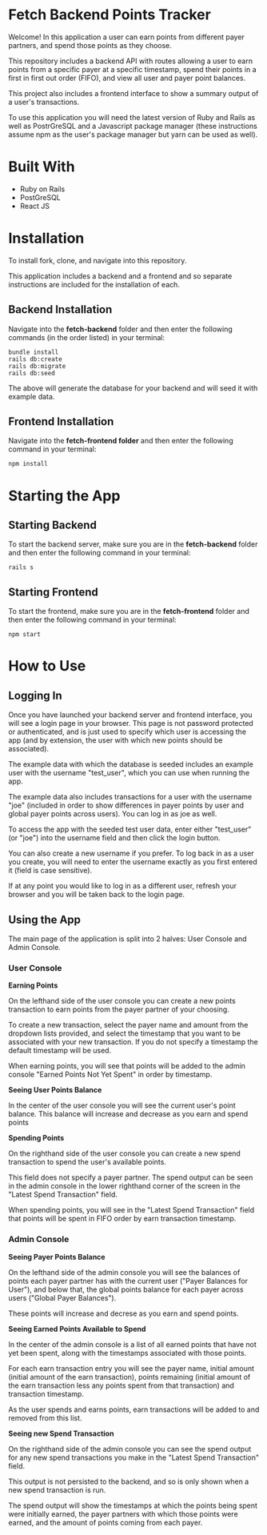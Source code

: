 # Fetch Backend Points Tracker

Welcome! In this application a user can earn points from different payer partners, and spend those points as they choose.

This repository includes a backend API with routes allowing a user to earn points from a specific payer at a specific timestamp, spend their points in a first in first out order (FIFO), and view all user and payer point balances.

This project also includes a frontend interface to show a summary output of a user's transactions. 

To use this application you will need the latest version of Ruby and Rails as well as PostrGreSQL and a Javascript package manager (these instructions assume npm as the user's package manager but yarn can be used as well).


# Built With
- Ruby on Rails
- PostGreSQL
- React JS


# Installation
To install fork, clone, and navigate into this repository. 

This application includes a backend and a frontend and so separate instructions are included for the installation of each.

## Backend Installation
Navigate into the **fetch-backend** folder and then enter the following commands (in the order listed) in your terminal:

    bundle install
    rails db:create
    rails db:migrate
    rails db:seed

The above will generate the database for your backend and will seed it with example data. 

## Frontend Installation
Navigate into the **fetch-frontend folder** and then enter the following command in your terminal:

    npm install


# Starting the App

## Starting Backend
To start the backend server, make sure you are in the **fetch-backend** folder and then enter the following command in your terminal: 

    rails s

## Starting Frontend
To start the frontend, make sure you are in the **fetch-frontend** folder and then enter the following command in your terminal:

    npm start


# How to Use

## Logging In
Once you have launched your backend server and frontend interface, you will see a login page in your browser. This page is not password protected or authenticated, and is just used to specify which user is accessing the app (and by extension, the user with which new points should be associated).

The example data with which the database is seeded includes an example user with the username "test_user", which you can use when running the app. 

The example data also includes transactions for a user with the username "joe" (included in order to show differences in payer points by user and global payer points across users). You can log in as joe as well.

To access the app with the seeded test user data, enter either "test_user" (or "joe") into the username field and then click the login button. 

You can also create a new username if you prefer. To log back in as a user you create, you will need to enter the username exactly as you first entered it (field is case sensitive).

If at any point you would like to log in as a different user, refresh your browser and you will be taken back to the login page.


## Using the App

The main page of the application is split into 2 halves: User Console and Admin Console. 

### User Console
**Earning Points**

On the lefthand side of the user console you can create a new points transaction to earn points from the payer partner of your choosing. 

To create a new transaction, select the payer name and amount from the dropdown lists provided, and select the timestamp that you want to be associated with your new transaction. If you do not specify a timestamp the default timestamp will be used.

When earning points, you will see that points will be added to the admin console "Earned Points Not Yet Spent" in order by timestamp.

**Seeing User Points Balance**

In the center of the user console you will see the current user's point balance. This balance will increase and decrease as you earn and spend points

**Spending Points**

On the righthand side of the user console you can create a new spend transaction to spend the user's available points. 

This field does not specify a payer partner. The spend output can be seen in the admin console in the lower righthand corner of the screen in the "Latest Spend Transaction" field.

When spending points, you will see in the "Latest Spend Transaction" field that points will be spent in FIFO order by earn transaction timestamp.


### Admin Console

**Seeing Payer Points Balance**

On the lefthand side of the admin console you will see the balances of points each payer partner has with the current user ("Payer Balances for User"), and below that, the global points balance for each payer across users ("Global Payer Balances"). 

These points will increase and decrese as you earn and spend points.

**Seeing Earned Points Available to Spend**

In the center of the admin console is a list of all earned points that have not yet been spent, along with the timestamps associated with those points. 

For each earn transaction entry you will see the payer name, initial amount (initial amount of the earn transaction), points remaining (initial amount of the earn transaction less any points spent from that transaction) and transaction timestamp. 

As the user spends and earns points, earn transactions will be added to and removed from this list.

**Seeing new Spend Transaction**

On the righthand side of the admin console you can see the spend output for any new spend transactions you make in the "Latest Spend Transaction" field.

This output is not persisted to the backend, and so is only shown when a new spend transaction is run. 

The spend output will show the timestamps at which the points being spent were initially earned, the payer partners with which those points were earned, and the amount of points coming from each payer.
